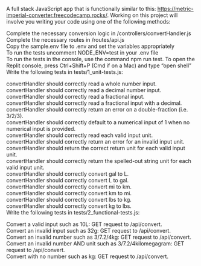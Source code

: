<p class="has-line-data" data-line-start="0" data-line-end="1">A full stack JavaScript app that is functionally similar to this: <a href="https://metric-imperial-converter.freecodecamp.rocks/">https://metric-imperial-converter.freecodecamp.rocks/</a>. Working on this project will involve you writing your code using one of the following methods:</p>
<p class="has-line-data" data-line-start="2" data-line-end="8">Complete the necessary conversion logic in /controllers/convertHandler.js<br>
Complete the necessary routes in /routes/api.js<br>
Copy the sample.env file to .env and set the variables appropriately<br>
To run the tests uncomment NODE_ENV=test in your .env file<br>
To run the tests in the console, use the command npm run test. To open the Replit console, press Ctrl+Shift+P (Cmd if on a Mac) and type “open shell”<br>
Write the following tests in tests/1_unit-tests.js:</p>
<p class="has-line-data" data-line-start="9" data-line-end="26">convertHandler should correctly read a whole number input.<br>
convertHandler should correctly read a decimal number input.<br>
convertHandler should correctly read a fractional input.<br>
convertHandler should correctly read a fractional input with a decimal.<br>
convertHandler should correctly return an error on a double-fraction (i.e. 3/2/3).<br>
convertHandler should correctly default to a numerical input of 1 when no numerical input is provided.<br>
convertHandler should correctly read each valid input unit.<br>
convertHandler should correctly return an error for an invalid input unit.<br>
convertHandler should return the correct return unit for each valid input unit.<br>
convertHandler should correctly return the spelled-out string unit for each valid input unit.<br>
convertHandler should correctly convert gal to L.<br>
convertHandler should correctly convert L to gal.<br>
convertHandler should correctly convert mi to km.<br>
convertHandler should correctly convert km to mi.<br>
convertHandler should correctly convert lbs to kg.<br>
convertHandler should correctly convert kg to lbs.<br>
Write the following tests in tests/2_functional-tests.js:</p>
<p class="has-line-data" data-line-start="27" data-line-end="32">Convert a valid input such as 10L: GET request to /api/convert.<br>
Convert an invalid input such as 32g: GET request to /api/convert.<br>
Convert an invalid number such as 3/7.2/4kg: GET request to /api/convert.<br>
Convert an invalid number AND unit such as 3/7.2/4kilomegagram: GET request to /api/convert.<br>
Convert with no number such as kg: GET request to /api/convert.</p>
